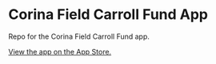 # Corina Field Carroll Fund App

Repo for the Corina Field Carroll Fund app.

[View the app on the App Store.](https://itunes.apple.com/WebObjects/MZStore.woa/wa/viewSoftware?id=1245542351&mt=8 "CFCF")
